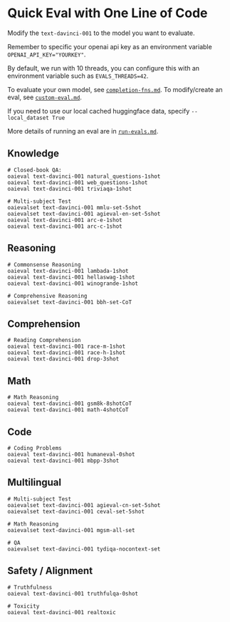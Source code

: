 # Quick Eval with One Line of Code
Modify the ```text-davinci-001``` to the model you want to evaluate. 

Remember to specific your openai api key as an environment variable ```OPENAI_API_KEY="YOURKEY"```. 

By default, we run with 10 threads, you can configure this with an environment variable such as ```EVALS_THREADS=42```. 

To evaluate your own model, see [`completion-fns.md`](docs/completion-fns.md). To modify/create an eval, see [`custom-eval.md`](docs/custom-eval.md). 

If you need to use our local cached huggingface data, specify `--local_dataset True`

More details of running an eval are in [`run-evals.md`](run-evals.md).
## Knowledge


```
# Closed-book QA: 
oaieval text-davinci-001 natural_questions-1shot
oaieval text-davinci-001 web_questions-1shot
oaieval text-davinci-001 triviaqa-1shot

# Multi-subject Test
oaievalset text-davinci-001 mmlu-set-5shot
oaievalset text-davinci-001 agieval-en-set-5shot
oaieval text-davinci-001 arc-e-1shot
oaieval text-davinci-001 arc-c-1shot
```


## Reasoning

```
# Commonsense Reasoning
oaieval text-davinci-001 lambada-1shot
oaieval text-davinci-001 hellaswag-1shot
oaieval text-davinci-001 winogrande-1shot

# Comprehensive Reasoning
oaievalset text-davinci-001 bbh-set-CoT
```

## Comprehension
```
# Reading Comprehension
oaieval text-davinci-001 race-m-1shot
oaieval text-davinci-001 race-h-1shot
oaieval text-davinci-001 drop-3shot
```

## Math

```
# Math Reasoning
oaieval text-davinci-001 gsm8k-8shotCoT
oaieval text-davinci-001 math-4shotCoT
```


## Code

```
# Coding Problems
oaieval text-davinci-001 humaneval-0shot
oaieval text-davinci-001 mbpp-3shot
```


## Multilingual

```
# Multi-subject Test
oaievalset text-davinci-001 agieval-cn-set-5shot
oaievalset text-davinci-001 ceval-set-5shot

# Math Reasoning
oaievalset text-davinci-001 mgsm-all-set

# QA
oaievalset text-davinci-001 tydiqa-nocontext-set
```

## Safety / Alignment
```
# Truthfulness
oaieval text-davinci-001 truthfulqa-0shot

# Toxicity
oaieval text-davinci-001 realtoxic
```
